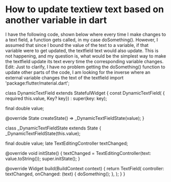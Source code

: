 
# How to update textiew text based on another variable in dart

I have the following code, shown below where every time I make changes to a text field, a function gets called, in my case doSomething(). However, I assumed that since I bound the value of the text to a variable, if that variable were to get updated, the textfield text would also update. This is not happening, and my question is, what would be the simplest way to make the textfield update its text every time the corresponding variable changes.
Edit: Just to clarify, I have no problem getting the doSomething() function to update other parts of the code, I am looking for the inverse where an external variable changes the text of the textfield
import 'package:flutter/material.dart';

class DynamicTextField extends StatefulWidget {
  const DynamicTextField(
      {
      required this.value,
      Key? key})
      : super(key: key);

  final double value;
  
  @override
  State<DynamicTextField> createState() =>
      _DynamicTextFieldState(value);
}

class _DynamicTextFieldState extends State<DynamicTextField> {
  _DynamicTextFieldState(this.value);

  final double value;
  late TextEditingController textChanged;

  @override
  void initState() {
    textChanged = TextEditingController(text: value.toString());
    super.initState();
  }

  @override
  Widget build(BuildContext context) {
    return TextField(
      controller: textChanged,
      onChanged: (text) {
        doSomething();
      },
    );
  }
}


        